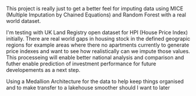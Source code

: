 This project is really just to get a better feel for imputing data using MICE (Multiple Imputation by Chained Equations) and Random Forest with a real world dataset. 

I'm testing with UK Land Registry open dataset for HPI (House Price Index) initially. There are real world gaps in housing stock in the defined geograpic regions for example areas where there no apartments currently to generate price indexes and want to see how realistically can we impute those values. This processeing will enable better national analysis and comparison and futher enable prediction of investment performance for future developements as a next step.

Using a Medallion Architecture for the data to help keep things organised and to make transfer to a lakehouse smoother should I want to later







